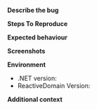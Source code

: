 <!--
Please note that although we can't commit to any timeline, priority will be given to those who are [Contributors](https://github.com/ReactiveDomain/reactive-domain#contribute ) to the project.
-->

**Describe the bug**
<!-- A clear and concise description of what the bug is. -->

**Steps To Reproduce**
<!--
Provide the steps to reproduce the behaviour:

​	Either link a Repo showing the error, this gives us most context for your use case scenario.

​	OR Following these steps

1. Go to '...'
2. Click on '....'
3. Scroll down to '....'
4. See error
-->

**Expected behaviour**
<!-- A clear and concise description of what you expected to happen. -->

**Screenshots**
<!-- If applicable, add screenshots to help explain your problem. -->

**Environment**
<!-- Please complete the following information. -->
- .NET version:       <!-- [e.g. .NET Core 3.1] -->
- ReactiveDomain Version:    <!-- [e.g. 0.8.22.1] -->

**Additional context**
<!-- Add any other context about the problem here. -->